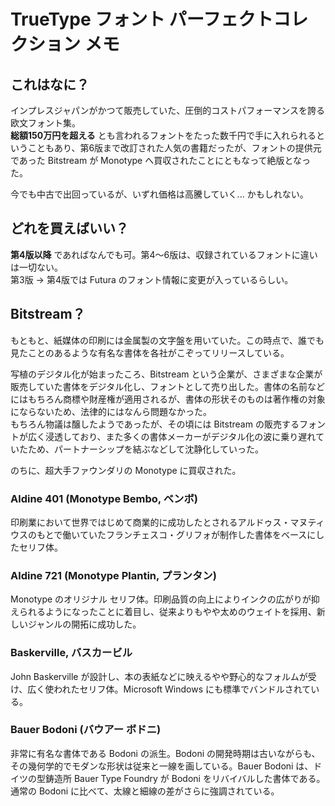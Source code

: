 # TrueType フォント パーフェクトコレクション メモ

## これはなに？

インプレスジャパンがかつて販売していた、圧倒的コストパフォーマンスを誇る欧文フォント集。  
**総額150万円を超える** とも言われるフォントをたった数千円で手に入れられるということもあり、第6版まで改訂された人気の書籍だったが、フォントの提供元であった Bitstream が Monotype へ買収されたことにともなって絶版となった。

今でも中古で出回っているが、いずれ価格は高騰していく... かもしれない。

## どれを買えばいい？

**第4版以降** であればなんでも可。第4～6版は、収録されているフォントに違いは一切ない。  
第3版 → 第4版では Futura のフォント情報に変更が入っているらしい。

## Bitstream？

もともと、紙媒体の印刷には金属製の文字盤を用いていた。この時点で、誰でも見たことのあるような有名な書体を各社がこぞってリリースしている。

写植のデジタル化が始まったころ、Bitstream という企業が、さまざまな企業が販売していた書体をデジタル化し、フォントとして売り出した。書体の名前などにはもちろん商標や財産権が適用されるが、書体の形状そのものは著作権の対象にならないため、法律的にはなんら問題なかった。  
もちろん物議は醸したようであったが、その頃には Bitstream の販売するフォントが広く浸透しており、また多くの書体メーカーがデジタル化の波に乗り遅れていたため、パートナーシップを結ぶなどして沈静化していった。

のちに、超大手ファウンダリの Monotype に買収された。

### Aldine 401 (Monotype Bembo, ベンボ)

印刷業において世界ではじめて商業的に成功したとされるアルドゥス・マヌティウスのもとで働いていたフランチェスコ・グリフォが制作した書体をベースにしたセリフ体。

### Aldine 721 (Monotype Plantin, プランタン)

Monotype のオリジナル セリフ体。印刷品質の向上によりインクの広がりが抑えられるようになったことに着目し、従来よりもやや太めのウェイトを採用、新しいジャンルの開拓に成功した。

### Baskerville, バスカービル

John Baskerville が設計し、本の表紙などに映えるやや野心的なフォルムが受け、広く使われたセリフ体。Microsoft Windows にも標準でバンドルされている。

### Bauer Bodoni (バウアー ボドニ)

非常に有名な書体である Bodoni の派生。Bodoni の開発時期は古いながらも、その幾何学的でモダンな形状は従来と一線を画している。Bauer Bodoni は、ドイツの型鋳造所 Bauer Type Foundry が Bodoni をリバイバルした書体である。通常の Bodoni に比べて、太線と細線の差がさらに強調されている。


